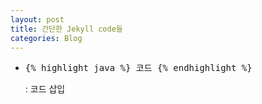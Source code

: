 ```yaml
---
layout: post
title: 간단한 Jekyll code들
categories: Blog
---
```

+ <pre>{% highlight java %} 코드 {% endhighlight %}</pre> : 코드 삽입

